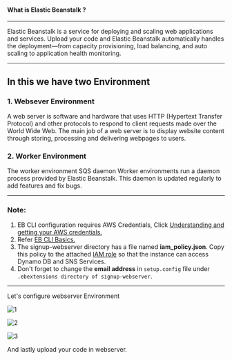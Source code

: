 
 #### What is Elastic Beanstalk ?
---

Elastic Beanstalk is a service for deploying and scaling web applications and services. Upload your code and Elastic Beanstalk automatically 
handles the deployment—from capacity provisioning, load balancing, and auto scaling to application health monitoring.

---

In this we have two  Environment  
---
 
 
### 1. Websever Environment
 
    
A web server is software and hardware that uses HTTP (Hypertext Transfer Protocol) and other protocols to respond to client requests made over the 
World Wide Web. The main job of a web server is to display website content through storing, processing and delivering webpages to users.
 
### 2. Worker Environment


The worker environment SQS daemon Worker environments run a daemon process provided by Elastic Beanstalk. This daemon is updated regularly to 
add features and fix bugs.
 
---


### **Note:** 
1. EB CLI configuration requires AWS Credentials, Click [Understanding and getting your AWS credentials.](https://docs.aws.amazon.com/general/latest/gr/aws-sec-cred-types.html#access-keys-and-secret-access-keys)
2. Refer [EB CLI Basics.](https://docs.aws.amazon.com/elasticbeanstalk/latest/dg/eb-cli3-getting-started.html#ebcli3-basics-create)
3. The signup-webserver directory has a file named **iam_policy.json**. Copy this policy to the attached [IAM role](https://docs.aws.amazon.com/IAM/latest/UserGuide/id_roles.html) so that the instance can access Dynamo DB and SNS Services. 
4. Don't forget to change the **email address** in `setup.config` file under `.ebextensions directory of signup-webserver`.


---


Let's configure webserver Environment


![1](https://user-images.githubusercontent.com/106643382/213102906-d08d77d4-3eab-4f30-b33e-12b7d8e89c47.png "1")

![2](https://user-images.githubusercontent.com/106643382/213103097-5ef44812-fa0d-474b-83c7-c816e203df16.png "2")

![3](https://user-images.githubusercontent.com/106643382/213103181-8352c1d3-f65e-42f1-b9cd-3caf16c19d75.png "3")

And lastly upload your code in webserver.



























